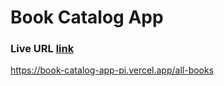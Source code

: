 # Book Catalog App
### Live URL [link](https://book-catalog-app-pi.vercel.app)
https://book-catalog-app-pi.vercel.app/all-books


